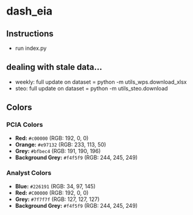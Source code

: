 # dash_eia

## Instructions

- run index.py

## dealing with stale data...

- weekly: full update on dataset = python -m utils_wps.download_xlsx
- steo:  full update on dataset = python -m utils_steo.download


## Colors

### PCIA Colors
- **Red:** `#c00000` (RGB: 192, 0, 0)
- **Orange:** `#e97132` (RGB: 233, 113, 50)
- **Grey:** `#bfbec4` (RGB: 191, 190, 196)
- **Background Grey:** `#f4f5f9` (RGB: 244, 245, 249)

### Analyst Colors
- **Blue:** `#226191` (RGB: 34, 97, 145)
- **Red:** `#C00000` (RGB: 192, 0, 0)
- **Grey:** `#7f7f7f` (RGB: 127, 127, 127)
- **Background Grey:** `#f4f5f9` (RGB: 244, 245, 249)